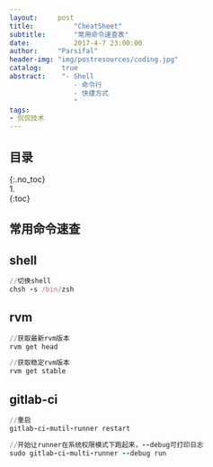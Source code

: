 ```yaml
---
layout:		post
title:			"CheatSheet"
subtitle:		"常用命令速查表"
date:			2017-4-7 23:00:00
author:		"Parsifal"
header-img:	"img/postresources/coding.jpg"
catalog:     true
abstract:    "- Shell
				- 命令行
				- 快捷方式   
				"
tags:
- 侃侃技术
---
```

## 目录    
{:.no_toc}    
1.    
{:toc}

## 常用命令速查
## shell
```ruby
//切换shell
chsh -s /bin/zsh
```
## rvm
```ruby
//获取最新rvm版本
rvm get head

//获取稳定rvm版本
rvm get stable
```

## gitlab-ci
```ruby
//重启
gitlab-ci-mutil-runner restart

//开始让runner在系统权限模式下跑起来，--debug可打印日志
sudo gitlab-ci-multi-runner --debug run


```